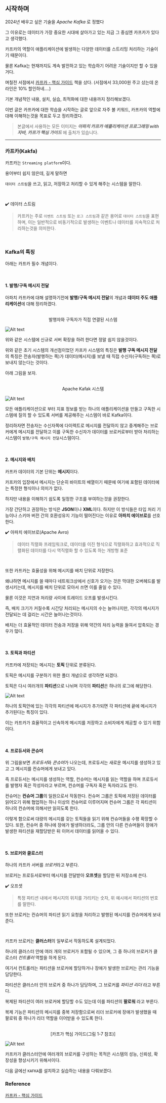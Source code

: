 
## 시작하며

2024년 배우고 싶은 기술을 *Apache Kafka*  로 정했다

그 이유로는 데이터가 가장 중요한 시대에 살아가고 있는 지금 그 중심엔 카프카가 있다고 생각했다.

카프카의 역할이 애플리케이션에 발생하는 다양한 데이터를 스트리밍 처리하는 기술이기 때문이다.

물론 Kafka는 현재까지도 계속 발전하고 있는 학습하기 어려운 기술이지만 할 수 있을거다.

며칠전 서점에서 [카프카 - 핵심 가이드](https://www.yes24.com/Product/Goods/118397432?pid=123487&cosemkid=go16824830298205674&gad_source=1&gclid=Cj0KCQiA-62tBhDSARIsAO7twbZGc00lrvYMBk4t_b_5lmMti_rbupL0YCePMnYXm6_n4LaMndidhiwaAi5XEALw_wcB) 책을 샀다.
(서점에서 33,000원 주고 샀는데 온라인은 10% 할인하네....)

기본 개념적인 내용, 설치, 실습, 최적화에 대한 내용까지 정리해보겠다.

이번 글은 카프카에 대한 학습을 시작하는 글로 앞으로 자주 볼 키워드, 카프카의 역할에 대해 이해하는것을 목표로 두고 정리하겠다.

> 본글에서 사용하는 모든 이미지는 ***아파치 카프카 애플리케이션 프로그래밍 with 자바, 카프가 핵심 가이드*** 에 출처가 있습니다.
--- 

### 카프카(Kakfa)

카프카는 `Streaming platform`이다.

용어부터 쉽지 않은데, 길게 말하면

`데이터 스트림`을 쓰고, 읽고, 저장하고 처리할 수 있게 해주는 시스템을 말한다.

</br>

✔️ 데이터 스트림

>카프카는 주로 `이벤트 스트림` 또는 `로그 스트림`과 같은 용어로 `데이터 스트림`을 표현하며, 이는 일반적으로 비동기적으로 발생하는 이벤트나 데이터를 지속적으로 처리하는것을 의미한다.

</br>

### Kafka의 특징

아래는 카프카 필수 개념이다.

</br>

#### 1. 발행/구독 메시지 전달

아파치 카프카에 대해 설명하기전에 **발행/구독 메시지 전달**의 개념과 **데이터 주도 애플리케이션**에 대해 정리하겠다.


</br>

<center> 발행자와 구독자가 직접 연결된 시스템</center>

![Alt text](./image/발행구독-다이렉트.png)

위와 같은 시스템에 신규로 서버 확장을 하려 한다면 정말 쉽지 않을것이다.

위와 같은 초기 시스템의 개선점이었던 카프카 시스템의 특징은 **발행 구독 메시지 전달**의 특징은 전송자(발행하는 쪽)가 데이터(메시지)를 보낼 때 직접 수신자(구독하는 쪽)로 보내지 않는다는 것이다.

아래 그림을 보자.

<br>

<center> Apache Kafak 시스템</center>

![Alt text](./image/발행구독-통합.png)

모든 애플리케이션으로 부터 지표 정보를 받는 하나의 애플리케이션을 만들고 구독한 시스템에 질의 할 수 있도록 서버를 제공해주는 시스템이 바로 Kafka이다.

정리하자면 전송자는 수신자쪽에 다이렉트로 메시지를 전달하지 않고 중계해주는 브로커에게 메시지를 전달하고 이를 구독한 수신자가 데이터를 브로커로부터 받아 처리하는 시스템이 `발행/구독 메시지 전달`시스템이다.

</br>

#### 2. 메시지와 배치
카프카 데이터의 기본 단위는 **메시지**이다.

카프카의 입장에서 메시지는 단순히 바이트의 배열이기 때문에 여기에 포함된 데이터에는 특정한 형식이나 의미가 없다.

하지만 내용을 이해하기 쉽도록 일정한 구조를 부여하는것을 권장한다.

가장 간단하고 권장하는 방식은 **JSON**이나 **XML**이다. 하지만 이 방식들은 타입 처리 기능이나 스키마 버전 간의 호환성유지 기능이 떨어진다는 이유로 **아파치 에이브로**를 선호한다.

✔️ 아파치 에이브로(Apache Avro)

>데이터 직렬화 프레임워크로, 데이터를 이진 형식으로 직렬화하고 효과적으로 직렬화된 데이터를 다시 역직렬화 할 수 있도록 하는 개방형 표준

</br>

또한 카프카는 효율성을 위해 메시지를 배치 단위로 저장한다.

왜냐하면 메시지를 쓸 때마다 네트워크상에서 신호가 오가는 것은 막대한 오버헤드를 발생시키는데, 메시지를 배치 단위로 모아서 쓰면 이를 줄일 수 있다.

물론 이것은 지연과 처리량 사이에 트레이드 오프를 발생시킨다.

즉, 배치 크기가 커질수록 시간당 처리되는 메시지의 수는 늘어나지만, 각각의 메시지가 전달되는 데 걸리는 시간은 늘어나는것이다.

배치는 더 효율적인 데이터 전송과 저장을 위해 약간의 처리 능력을 들여서 압축되는 경우가 많다.

</br>

#### 3. 토픽과 파티션

카프카에 저장되는 메시지는 **토픽** 단위로 분류된다.

토픽은 메시지를 구분하기 위한 폴더 개념으로 생각하면 되겠다.

토픽은 다시 여러개의 **파티션**으로 나뉘며 각각의 **파티션**은 하나의 로그에 해당한다.


![Alt text](./image/파티션.png)

하나의 토픽안에 있는 각각의 파티션에 메시지가 추가되면 각 파티션에 끝에 메시지가 추가된다는 특징이 있다.

이는 카프카가 효율적이고 신속하게 메시지를 저장하고 소비자에게 제공할 수 있기 위함이다.

</br>

#### 4. 프로듀서와 콘슈머

위 그림을보면 *프로듀서*와 *콘슈머*가 나오는데, 프로듀서는 새로운 메시지를 생성하고 있고 그 메시지를 컨슈머에게 보내고 있다.

즉 프로듀서는 메시지를 생성하는 역할, 컨슈머는 메시지를 읽는 역할을 하며 프로듀서를 발행자 혹은 작성자라고 부르며, 컨슈머를 구독자 혹은 독자라고도 한다.

컨슈머는 **컨슈머 그룹**의 일원으로서 작동한다. 컨슈머 그룹은 토픽에 저장된 데이터를 읽어오기 위해 협업하는 하나 이상의 컨슈머로 이루어지며 컨슈머 그룹은 각 파티션이 하나의 컨슈머에 의해서만 읽히도록 한다. 

이렇게 함으로써 대량의 메시지를 갖는 토픽들을 읽기 위해 컨슈머들을 수평 확장할 수 있다. 또한, 컨슈머 중 하나에 장애가 발생하더라도, 그룹 안의 다른 컨슈머들이 장애가 발생한 파티션을 재할당받은 뒤 이어서 데이터를 읽어올 수 있다.

</br>

#### 5. 브로커와 클로스터

하나의 카프카 서버를 *브로커*라고 부른다.

브로커는 프로듀서로부터 메시지를 전달받아 **오프셋**을 할당한 뒤 저장소에 쓴다.

✔️ 오프셋

> 특정 파티션 내에서 메시지의 위치를 가리키는 숫자, 위 예시에서 파티션의 번호를 말한다.

또한 브로커는 컨슈머의 파티션 읽기 요청을 처리하고 발행된 메시지를 컨슈머에게 보내준다.

</br>

카프카 브로커는 **클러스터**의 일부로서 작동하도록 설계되었다.

하나의 클러스터 안에 여러 개의 브로커가 포함될 수 있으며, 그 중 하나의 브로커가 클로스터 *컨트롤러* 역할을 하게 된다.

여기서 컨트롤러는 파티션을 브로커에 할당하거나 장애가 발생한 브로커는 관리 기능을 담당한다.

파티션은 클러스터 안의 브로커 중 하나가 담당하며, 그 브로커를 *파티션 리더* 라고 부른다. 

복제된 파티션이 여러 브로커에 할당할 수도 있는데 이를 파티션의 **팔로워** 라고 부른다.

복제 기능은 파티션의 메시지를 중복 저장함으로써 리더 브로커에 장애가 발생했을 때 팔로워 중 하나가 리더 역할을 이어받을 수 있도록 한다.

</br>

<center> [카프가 핵심 가이드(그림 1-7 참조)]</center>

![Alt text](./image/클러스터구성.png)

카프카가 클러스터안에 여러개의 브로커를 구성하는 목적은 시스템의 성능, 신뢰성, 확장성을 향상시키기 위해서이다.

다음 글에선 `KAFKA`를 설치하고 실습하는 내용을 다뤄보겠다.

### Reference
[카프카 - 핵심 가이드](https://www.yes24.com/Product/Goods/118397432?pid=123487&cosemkid=go16824830298205674&gad_source=1&gclid=Cj0KCQiA-62tBhDSARIsAO7twbZGc00lrvYMBk4t_b_5lmMti_rbupL0YCePMnYXm6_n4LaMndidhiwaAi5XEALw_wcB)
